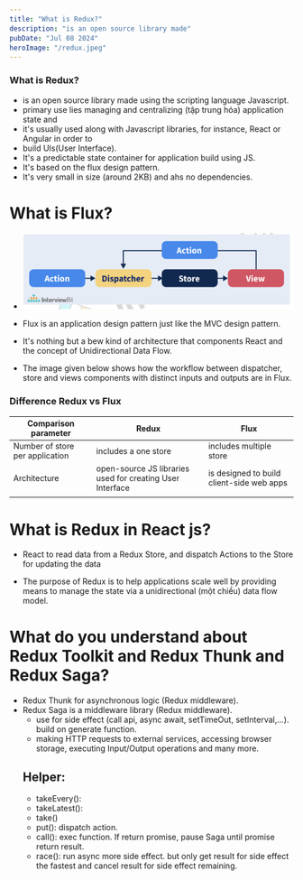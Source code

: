 ```yaml
---
title: "What is Redux?"
description: "is an open source library made"
pubDate: "Jul 08 2024"
heroImage: "/redux.jpeg"
---
```


### What is Redux?

- is an open source library made using the scripting language Javascript.
- primary use lies managing and centralizing (tập trung hóa) application state and
- it's usually used along with Javascript libraries, for instance, React or Angular in order to
- build UIs(User Interface).
- It's a predictable state container for application build using JS.
- It's based on the flux design pattern.
- It's very small in size (around 2KB) and ahs no dependencies.

# What is Flux?

- ![Alt text](./image.png)

- Flux is an application design pattern just like the MVC design pattern.
- It's nothing but a bew kind of architecture that components React and
  the concept of Unidirectional Data Flow.
- The image given below shows how the workflow between dispatcher, store and views components
  with distinct inputs and outputs are in Flux.

### Difference Redux vs Flux

| Comparison parameter            | Redux                                                     | Flux                                      |
| ------------------------------- | --------------------------------------------------------- | ----------------------------------------- |
| Number of store per application | includes a one store                                      | includes multiple store                   |
| Architecture                    | open-source JS libraries used for creating User Interface | is designed to build client-side web apps |
|                                 |                                                           |                                           |

# What is Redux in React js?

- React to read data from a Redux Store, and dispatch Actions to the Store for
  updating the data

- The purpose of Redux is to help applications scale well by
  providing means to manage the state via a unidirectional (một chiều) data flow model.

# What do you understand about Redux Toolkit and Redux Thunk and Redux Saga?

- Redux Thunk for asynchronous logic (Redux middleware).
- Redux Saga is a middleware library (Redux middleware).
  - use for side effect (call api, async await, setTimeOut, setInterval,...). build on generate function.
  - making HTTP requests to external services, accessing browser storage, executing Input/Output operations and many more.
  ## Helper:
  - takeEvery():
  - takeLatest():
  - take()
  - put(): dispatch action.
  - call(): exec function. If return promise, pause Saga until promise return result.
  - race(): run async more side effect. but only get result for side effect the fastest and cancel result for side effect remaining.
